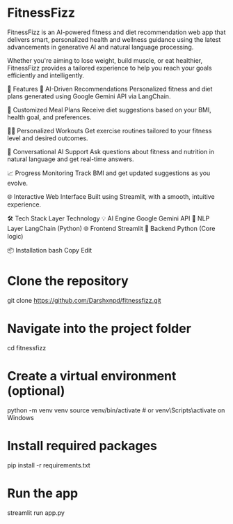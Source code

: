 # FitnessFizz
FitnessFizz is an AI-powered fitness and diet recommendation web app that delivers smart, personalized health and wellness guidance using the latest advancements in generative AI and natural language processing.

Whether you're aiming to lose weight, build muscle, or eat healthier, FitnessFizz provides a tailored experience to help you reach your goals efficiently and intelligently.

🚀 Features
🤖 AI-Driven Recommendations
Personalized fitness and diet plans generated using Google Gemini API via LangChain.

🍱 Customized Meal Plans
Receive diet suggestions based on your BMI, health goal, and preferences.

🏃‍♀️ Personalized Workouts
Get exercise routines tailored to your fitness level and desired outcomes.

🧠 Conversational AI Support
Ask questions about fitness and nutrition in natural language and get real-time answers.

📈 Progress Monitoring
Track BMI and get updated suggestions as you evolve.

🌐 Interactive Web Interface
Built using Streamlit, with a smooth, intuitive experience.

🛠️ Tech Stack
Layer	Technology
💡 AI Engine	Google Gemini API
🧠 NLP Layer	LangChain (Python)
🌐 Frontend	Streamlit
🔧 Backend	Python (Core logic)

📦 Installation
bash
Copy
Edit
# Clone the repository
git clone https://github.com/Darshxnpd/fitnessfizz.git

# Navigate into the project folder
cd fitnessfizz

# Create a virtual environment (optional)
python -m venv venv
source venv/bin/activate  # or venv\Scripts\activate on Windows

# Install required packages
pip install -r requirements.txt

# Run the app
streamlit run app.py
